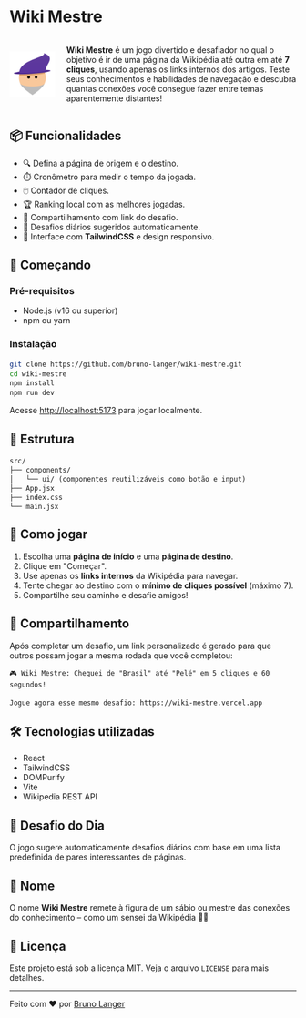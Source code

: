 # Wiki Mestre

<div style="display: flex; align-items: center; gap: 20px;">
  <img src="public/wiki-mestre.svg" alt="Logo do Wiki Mestre" width="80" />
  <p>
    <strong>Wiki Mestre</strong> é um jogo divertido e desafiador no qual o objetivo é ir de uma página da Wikipédia até outra em até <strong>7 cliques</strong>, usando apenas os links internos dos artigos. Teste seus conhecimentos e habilidades de navegação e descubra quantas conexões você consegue fazer entre temas aparentemente distantes!
  </p>
</div>


## 📦 Funcionalidades

- 🔍 Defina a página de origem e o destino.
- ⏱️ Cronômetro para medir o tempo da jogada.
- 🖱️ Contador de cliques.
- 🏆 Ranking local com as melhores jogadas.
- 🔗 Compartilhamento com link do desafio.
- 📅 Desafios diários sugeridos automaticamente.
- 🎨 Interface com **TailwindCSS** e design responsivo.

## 🚀 Começando

### Pré-requisitos

- Node.js (v16 ou superior)
- npm ou yarn

### Instalação

```bash
git clone https://github.com/bruno-langer/wiki-mestre.git
cd wiki-mestre
npm install
npm run dev
```

Acesse [http://localhost:5173](http://localhost:5173) para jogar localmente.

## 📁 Estrutura

```
src/
├── components/
│   └── ui/ (componentes reutilizáveis como botão e input)
├── App.jsx
├── index.css
└── main.jsx
```

## 🧠 Como jogar

1. Escolha uma **página de início** e uma **página de destino**.
2. Clique em "Começar".
3. Use apenas os **links internos** da Wikipédia para navegar.
4. Tente chegar ao destino com o **mínimo de cliques possível** (máximo 7).
5. Compartilhe seu caminho e desafie amigos!

## 📲 Compartilhamento

Após completar um desafio, um link personalizado é gerado para que outros possam jogar a mesma rodada que você completou:

```
🎮 Wiki Mestre: Cheguei de "Brasil" até "Pelé" em 5 cliques e 60 segundos!

Jogue agora esse mesmo desafio: https://wiki-mestre.vercel.app
```

## 🛠 Tecnologias utilizadas

- React
- TailwindCSS
- DOMPurify
- Vite
- Wikipedia REST API

## 📅 Desafio do Dia

O jogo sugere automaticamente desafios diários com base em uma lista predefinida de pares interessantes de páginas.

## 🧙 Nome

O nome **Wiki Mestre** remete à figura de um sábio ou mestre das conexões do conhecimento – como um sensei da Wikipédia 🧠✨

## 📜 Licença

Este projeto está sob a licença MIT. Veja o arquivo `LICENSE` para mais detalhes.

---

Feito com ❤️ por [Bruno Langer](https://www.linkedin.com/in/brunolanger)
